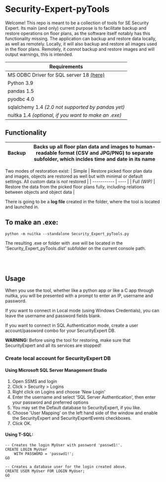 # Security-Expert-pyTools

Welcome! This repo is meant to be a collection of tools for SE Security Expert. 
Its main (and only) current purpose is to facilitate backup and restore operations on floor plans, as the software itself notably has this functionality missing.
The application can backup and restore data locally, as well as remotely. Locally, it will also backup and restore all images used in the floor plans. 
Remotely, it *cannot* backup and restore images and will output warnings, this is intended. 

| Requirements |
| ----------- |
| MS ODBC Driver for SQL server 18 [(here)](https://learn.microsoft.com/en-us/sql/connect/odbc/download-odbc-driver-for-sql-server?view=sql-server-ver16) | 
| Python 3.9  | 
| pandas 1.5 |
| pyodbc 4.0 |
| sqlalchemy 1.4 *(2.0 not supported by pandas yet)* |
| nuitka 1.4 *(optional, if you want to make an .exe)* |

## Functionality 
| Backup | Backs up all floor plan data and images to human-readable format (CSV and JPG/PNG) to separate subfolder, which incldes time and date in its name |
| -------- | ---- | 

Two modes of restoration exist:
| Simple | Restore picked floor plan data and images, objects are restored as well but with minimal or default settings. All custom data is *not* restored |
| ----------- | ---- | 
| Full *(WIP)* | Restore the data from the picked floor plans fully, including relations between objects and object data |

There is going to be a **log file** created in the folder, where the tool is located and launched in.

## To make an .exe:
    python -m nuitka --standalone Security_Expert_pyTools.py

The resulting .exe or folder with .exe will be located in the 'Security_Expert_pyTools.dist' subfolder on the current console path.

<br/><br/>

## Usage
When you use the tool, whether like a python app or like a C app through nuitka, you will be presented with a prompt to enter an IP, username and password.

If you want to connect in Local mode (using Windows Credentials), you can leave the username and password fields blank.

If you want to connect in SQL Authentication mode, create a user account/password combo for your SecurityExpert DB.

**WARNING:** Before using the tool for restoring, make sure that SecurityExpert and all its services are stopped!


### Create local account for SecurityExpert DB

#### Using Microsoft SQL Server Management Studio
1. Open SSMS and login
2. Click > Security > Logins
3. Right click on Logins and choose 'New Login'
4. Enter the username and select 'SQL Server Authentication', then enter your password and preferred options
5. You may set the Default database to SecurityExpert, if you like.
6. Choose 'User Mapping' on the left hand side of the window and enable the SecurityExpert and SecurityExpertEvents checkboxes.
7. Click OK.

#### Using T-SQL:
    -- Creates the login MyUser with password 'passwd1!'.  
    CREATE LOGIN MyUser   
        WITH PASSWORD = 'passwd1!';  
    GO  

    -- Creates a database user for the login created above.  
    CREATE USER MyUser FOR LOGIN MyUser;  
    GO  
